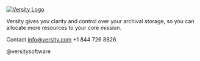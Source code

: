 [![Versity Logo](https://www.versity.com/wp-content/themes/versity-theme/assets/img/svg/logo.svg)](https://www.versity.com)

Versity gives you clarity and control over your archival storage, so you can allocate more resources to your core mission.

Contact
info@versity.com
+1 844 726 8826

@versitysoftware